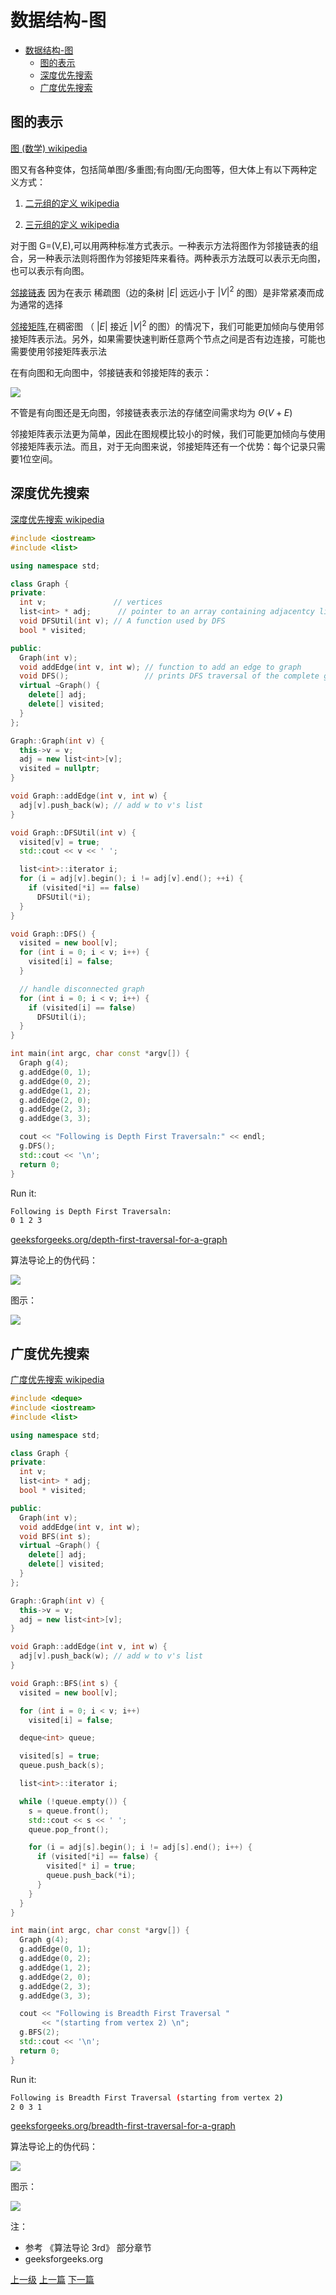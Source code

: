 # 数据结构-图


<!-- @import "[TOC]" {cmd="toc" depthFrom=1 depthTo=6 orderedList=false} -->
<!-- code_chunk_output -->

* [数据结构-图](#数据结构-图)
	* [图的表示](#图的表示)
	* [深度优先搜索](#深度优先搜索)
	* [广度优先搜索](#广度优先搜索)

<!-- /code_chunk_output -->

## 图的表示

[图 (数学) wikipedia](https://zh.wikipedia.org/wiki/%E5%9B%BE_(%E6%95%B0%E5%AD%A6))

图又有各种变体，包括简单图/多重图;有向图/无向图等，但大体上有以下两种定义方式：
1. [二元组的定义 wikipedia](https://zh.wikipedia.org/wiki/%E5%9B%BE_(%E6%95%B0%E5%AD%A6)#%E4%BA%8C%E5%85%83%E7%B5%84%E7%9A%84%E5%AE%9A%E7%BE%A9)

2. [三元组的定义 wikipedia](https://zh.wikipedia.org/wiki/%E5%9B%BE_(%E6%95%B0%E5%AD%A6)#%E4%B8%89%E5%85%83%E7%B5%84%E7%9A%84%E5%AE%9A%E7%BE%A9)

对于图 G=(V,E),可以用两种标准方式表示。一种表示方法将图作为邻接链表的组合，另一种表示法则将图作为邻接矩阵来看待。两种表示方法既可以表示无向图，也可以表示有向图。

[邻接链表](https://zh.wikipedia.org/wiki/%E9%82%BB%E6%8E%A5%E8%A1%A8) 因为在表示 稀疏图（边的条树 $|E|$ 远远小于 $|V|^2$ 的图）是非常紧凑而成为通常的选择

[邻接矩阵](https://zh.wikipedia.org/wiki/%E9%82%BB%E6%8E%A5%E7%9F%A9%E9%98%B5-),在稠密图 （ $|E|$ 接近 $|V|^2$ 的图）的情况下，我们可能更加倾向与使用邻接矩阵表示法。另外，如果需要快速判断任意两个节点之间是否有边连接，可能也需要使用邻接矩阵表示法

在有向图和无向图中，邻接链表和邻接矩阵的表示：

![](../images/graph_201803141427_1.png)

不管是有向图还是无向图，邻接链表表示法的存储空间需求均为 $\Theta(V+E)$

邻接矩阵表示法更为简单，因此在图规模比较小的时候，我们可能更加倾向与使用邻接矩阵表示法。而且，对于无向图来说，邻接矩阵还有一个优势：每个记录只需要1位空间。

## 深度优先搜索

[深度优先搜索 wikipedia](https://zh.wikipedia.org/wiki/%E6%B7%B1%E5%BA%A6%E4%BC%98%E5%85%88%E6%90%9C%E7%B4%A2#c++%E4%BB%A3%E7%A0%81)

```c++
#include <iostream>
#include <list>

using namespace std;

class Graph {
private:
  int v;               // vertices
  list<int> * adj;      // pointer to an array containing adjacentcy lists
  void DFSUtil(int v); // A function used by DFS
  bool * visited;

public:
  Graph(int v);
  void addEdge(int v, int w); // function to add an edge to graph
  void DFS();                 // prints DFS traversal of the complete graph
  virtual ~Graph() {
    delete[] adj;
    delete[] visited;
  }
};

Graph::Graph(int v) {
  this->v = v;
  adj = new list<int>[v];
  visited = nullptr;
}

void Graph::addEdge(int v, int w) {
  adj[v].push_back(w); // add w to v's list
}

void Graph::DFSUtil(int v) {
  visited[v] = true;
  std::cout << v << ' ';

  list<int>::iterator i;
  for (i = adj[v].begin(); i != adj[v].end(); ++i) {
    if (visited[*i] == false)
      DFSUtil(*i);
  }
}

void Graph::DFS() {
  visited = new bool[v];
  for (int i = 0; i < v; i++) {
    visited[i] = false;
  }

  // handle disconnected graph
  for (int i = 0; i < v; i++) {
    if (visited[i] == false)
      DFSUtil(i);
  }
}

int main(int argc, char const *argv[]) {
  Graph g(4);
  g.addEdge(0, 1);
  g.addEdge(0, 2);
  g.addEdge(1, 2);
  g.addEdge(2, 0);
  g.addEdge(2, 3);
  g.addEdge(3, 3);

  cout << "Following is Depth First Traversaln:" << endl;
  g.DFS();
  std::cout << '\n';
  return 0;
}
```

Run it:
```sh
Following is Depth First Traversaln:
0 1 2 3
```

[geeksforgeeks.org/depth-first-traversal-for-a-graph](https://www.geeksforgeeks.org/depth-first-traversal-for-a-graph/)


算法导论上的伪代码：

![](../images/graph_201803141634_1.png)

图示：

![](../images/graph_201803141634_2.png)

## 广度优先搜索

[广度优先搜索 wikipedia](https://zh.wikipedia.org/wiki/%E5%B9%BF%E5%BA%A6%E4%BC%98%E5%85%88%E6%90%9C%E7%B4%A2)

```c++
#include <deque>
#include <iostream>
#include <list>

using namespace std;

class Graph {
private:
  int v;
  list<int> * adj;
  bool * visited;

public:
  Graph(int v);
  void addEdge(int v, int w);
  void BFS(int s);
  virtual ~Graph() {
    delete[] adj;
    delete[] visited;
  }
};

Graph::Graph(int v) {
  this->v = v;
  adj = new list<int>[v];
}

void Graph::addEdge(int v, int w) {
  adj[v].push_back(w); // add w to v's list
}

void Graph::BFS(int s) {
  visited = new bool[v];

  for (int i = 0; i < v; i++)
    visited[i] = false;

  deque<int> queue;

  visited[s] = true;
  queue.push_back(s);

  list<int>::iterator i;

  while (!queue.empty()) {
    s = queue.front();
    std::cout << s << ' ';
    queue.pop_front();

    for (i = adj[s].begin(); i != adj[s].end(); i++) {
      if (visited[*i] == false) {
        visited[* i] = true;
        queue.push_back(*i);
      }
    }
  }
}

int main(int argc, char const *argv[]) {
  Graph g(4);
  g.addEdge(0, 1);
  g.addEdge(0, 2);
  g.addEdge(1, 2);
  g.addEdge(2, 0);
  g.addEdge(2, 3);
  g.addEdge(3, 3);

  cout << "Following is Breadth First Traversal "
       << "(starting from vertex 2) \n";
  g.BFS(2);
  std::cout << '\n';
  return 0;
}
```

Run it:
```sh
Following is Breadth First Traversal (starting from vertex 2)
2 0 3 1
```

[geeksforgeeks.org/breadth-first-traversal-for-a-graph](https://www.geeksforgeeks.org/breadth-first-traversal-for-a-graph/)

算法导论上的伪代码：

![](../images/graph_201803141732_1.png)

图示：

![](../images/graph_201803141732_2.png)

注：
* 参考 《算法导论 3rd》 部分章节
* geeksforgeeks.org


[上一级](base.md)
[上一篇](enterpriseArchitectClassView.md)
[下一篇](mulThread.md)
